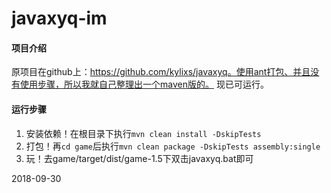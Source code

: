 # javaxyq-im

#### 项目介绍

原项目在github上：https://github.com/kylixs/javaxyq。使用ant打包、并且没有使用步骤，所以我就自己整理出一个maven版的。
现已可运行。

#### 运行步骤
1. 安装依赖！在根目录下执行`mvn clean install -DskipTests`
2. 打包！再`cd game`后执行`mvn clean package -DskipTests assembly:single`
3. 玩！去game/target/dist/game-1.5下双击javaxyq.bat即可

2018-09-30
